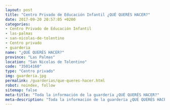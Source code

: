 ```yaml
---
layout: post
title: "Centro Privado de Educación Infantil ¿QUÉ QUERÉS HACER?"
date: 2017-09-20 20:57:05 +0200
categories:
- Centro Privado de Educación Infantil
- las-palmas
- san-nicolas-de-tolentino
- Centro privado
- guarderia
name: "¿QUÉ QUERÉS HACER?"
province: "Las Palmas"
location: "San Nicolas de Tolentino"
code: "35014160"
type: "Centro privado"
img: guarderia.jpg
permalink: /guarderias/que-queres-hacer.html
robot: noindex, follow
sitemap: false
meta-title: "Toda la información de la guardería ¿QUÉ QUERÉS HACER?"
meta-description: "Toda la información de la guardería ¿QUÉ QUERÉS HACER?"
---
```

